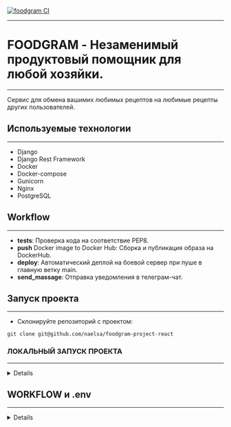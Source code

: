 [![foodgram CI](https://github.com/naelsa/foodgram-project-react/actions/workflows/foodgram_workflow.yml/badge.svg?branch=master)](https://github.com/naelsa/foodgram-project-react/actions/workflows/foodgram_workflow.yml)

____

# FOODGRAM - Незаменимый продуктовый помощник для любой хозяйки.
___
Сервис для обмена вашимих любимых рецептов на любимые рецепты других пользователей.

## Используемые технологии
___
- Django 
- Django Rest Framework 
- Docker 
- Docker-compose 
- Gunicorn 
- Nginx 
- PostgreSQL

## Workflow
____
- **tests**: Проверка кода на соответствие PEP8. 
- **push** Docker image to Docker Hub: Сборка и публикация образа на DockerHub. 
- **deploy**: Автоматический деплой на боевой сервер при пуше в главную ветку main. 
- **send_massage**: Отправка уведомления в телеграм-чат.

## Запуск проекта
___
- Склонируйте репозиторий с проектом:

```git clone git@github.com/naelsa/foodgram-project-react```

### ЛОКАЛЬНЫЙ ЗАПУСК ПРОЕКТА
___

<details>

- Перейдите в папку с настройками бэкенда проекта:

`  \foodgram-project-react\backend\foodgram
`
- Установите и активируйте виртуальное окружение.

`python -m venv venv source venv/Scripts/activate`

- Перейдите в папку с проектом

`cd \foodgram-project-react\backend`

- Установите зависимости из файла requirements.txt:

`python -m pip install --upgrade pip
pip install -r requirements.txt`

- Выполните последовательно следующие команды:

```python manage.py makemigrations

python manage.py migrate

python manage.py collectstatic

python manage.py createsuperuser
```

</details>

## WORKFLOW и .env

----

<details>

- Для работы с Workflow добавить в Secrets GitHub переменные окружения:

```
DB_ENGINE=django.db.backends.postgresql
DB_NAME=postgres
POSTGRES_USER=postgres
POSTGRES_PASSWORD=postgres
DB_HOST=db
DB_PORT=5432

DOCKER_PASSWORD=<пароль DockerHub>
DOCKER_USERNAME=<имя пользователя DockerHub>

USER=<username для подключения к серверу>
HOST=<IP сервера>
PASSPHRASE=<пароль для сервера, если он установлен>
SSH_KEY=<ваш SSH ключ (для получения команда: cat ~/.ssh/id_rsa)>

TELEGRAM_TO=<ID своего телеграм-аккаунта>
TELEGRAM_TOKEN=<токен вашего бота>
```
- .env

```
DB_ENGINE=django.db.backends.postgresql
DB_NAME=postgres
POSTGRES_USER=postgres
POSTGRES_PASSWORD=postgres
DB_HOST=db
DB_PORT=5432

SECRET_KEY=<secret key>

ALLOWED_HOSTS=<allowed hosts>

DEBUG=<False or True>

CSRF_TRUSTED_ORIGINS='http://localhost, http://127.0.0.1'

```

</details>